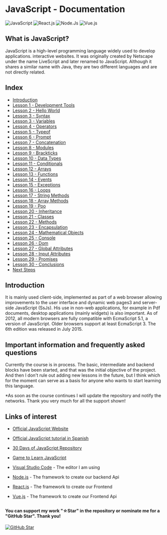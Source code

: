 # JavaScript - Documentation

![JavaScript](https://img.shields.io/badge/javascript-%23323330.svg?style=for-the-badge&logo=javascript&logoColor=%23F7DF1E)
![React.js](https://img.shields.io/badge/react-%2320232a.svg?style=for-the-badge&logo=react&logoColor=%2361DAFB)
![Node.Js](https://img.shields.io/badge/node.js-6DA55F?style=for-the-badge&logo=node.js&logoColor=white)
![Vue.js](https://img.shields.io/badge/vuejs-%2335495e.svg?style=for-the-badge&logo=vuedotjs&logoColor=%234FC08D)

## What is JavaScript?

JavaScript is a high-level programming language widely used to develop applications. interactive websites. It was originally created by Netscape under the name LiveScript and later renamed to JavaScript. Although it shares a similar name with Java, they are two different languages and are not directly related.

## Index

* [Introduction](Introduction.js)
* [Lesson 1 - Development Tools](Development-Tools.js)
* [Lesson 2 - Hello World](Hello-World.js)
* [Lesson 3 - Syntax](Syntax.js)
* [Lesson 3 - Variables](Variables.js)
* [Lesson 4 - Operators](Operators.js)
* [Lesson 5 - Typeof](Typeof.js)
* [Lesson 6 - Prompt](Prompt.js)
* [Lesson 7 - Concatenation](Concatenation.js)
* [Lesson 8 - Modules](Modules.js)
* [Lesson 9 - Brackticks](Brackticks.js)
* [Lesson 10 - Data Types](Data-Types.js)
* [Lesson 11 - Conditionals](Conditionals.js)
* [Lesson 12 - Arrays](Arrays.js)
* [Lesson 13 - Functions](Functions.js)
* [Lesson 14 - Events](Events.js)
* [Lesson 15 - Exceptions](Exceptions.js)
* [Lesson 16 - Loops](Loops.js)
* [Lesson 17 - String Methods](String-Methods.js)
* [Lesson 18 - Array Methods](Array-Methods.js)
* [Lesson 19 - Poo](Poo.js)
* [Lesson 20 - Inheritance](Inheritance.js)
* [Lesson 21 - Classes](Classes.js)
* [Lesson 22 - Methods](Methods.js)
* [Lesson 23 - Encapsulation](Encapsulation.js)
* [Lesson 24 - Mathematical Objects](Mathematical-Objects.js)
* [Lesson 25 - Console](Console.js)
* [Lesson 26 - Dom](Dom.js)
* [Lesson 27 - Global Attributes](Global-Attributes.js)
* [Lesson 28 - Input Attributes](Input-Attributes.js)
* [Lesson 29 - Promises](Promises.js)
* [Lesson 30 - Conclusions](Conclusions.js)
* [Next Steps](Next-Steps.js)

## Introduction

It is mainly used client-side, implemented as part of a web browser allowing improvements to the user interface and dynamic web pages3 and server-side JavaScript (SsJs). His use in non-web applications, for example in Pdf documents, desktop applications (mainly widgets) is also important. As of 2012, all modern browsers are fully compatible with EcmaScript 5.1, a version of JavaScript. Older browsers support at least EcmaScript 3. The 6th edition was released in July 2015.

## Important information and frequently asked questions

Currently the course is in process. The basic, intermediate and backend blocks have been started, and that was
the initial objective of the project. And then I don't rule out adding new lessons in the future, but I think
which for the moment can serve as a basis for anyone who wants to start learning this language.

*As soon as the course continues I will update the repository and notify the networks.
Thank you very much for all the support shown!

## Links of interest

* [Official JavaScript Website](https://developer.mozilla.org/en-US/docs/Web/JavaScript)

* [Official JavaScript tutorial in Spanish](https://developer.mozilla.org/es/docs/Web/JavaScript)

* [30 Days of JavaScript Repository](https://github.com/Asabeneh/30-Days-Of-JavaScript)

* [Game to Learn JavaScript](https://lab.reaal.me/jsrobot/#level=1&language=en)

* [Visual Studio Code](https://code.visualstudio.com/) - The editor I am using

* [Node.js](https://nodejs.org/en) - The framework to create our backend Api

* [React.js](https://es.react.dev/) - The framework to create our Frontend

* [Vue.js](https://vuejs.org/) - The framework to create our Frontend Api

##

#### You can support my work "☆Star" in the repository or nominate me for a "GitHub Star". Thank you!

[![GitHub Star](https://img.shields.io/badge/GitHub-Nominar_a_star-yellow?style=for-the-badge&logo=github&logoColor=white&labelColor=101010)](https://stars.github.com/nominate/)